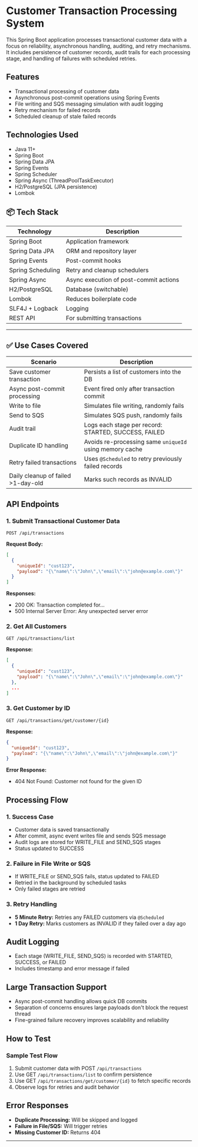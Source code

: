 # Customer Transaction Processing System

This Spring Boot application processes transactional customer data with a focus on reliability, asynchronous handling, auditing, and retry mechanisms. It includes persistence of customer records, audit trails for each processing stage, and handling of failures with scheduled retries.

## Features

* Transactional processing of customer data
* Asynchronous post-commit operations using Spring Events
* File writing and SQS messaging simulation with audit logging
* Retry mechanism for failed records
* Scheduled cleanup of stale failed records

## Technologies Used

* Java 11+
* Spring Boot
* Spring Data JPA
* Spring Events
* Spring Scheduler
* Spring Async (ThreadPoolTaskExecutor)
* H2/PostgreSQL (JPA persistence)
* Lombok

## 📦 Tech Stack

| Technology         | Description                                |
|--------------------|--------------------------------------------|
| Spring Boot        | Application framework                      |
| Spring Data JPA    | ORM and repository layer                   |
| Spring Events      | Post-commit hooks                          |
| Spring Scheduling  | Retry and cleanup schedulers               |
| Spring Async       | Async execution of post-commit actions     |
| H2/PostgreSQL      | Database (switchable)                      |
| Lombok             | Reduces boilerplate code                   |
| SLF4J + Logback    | Logging                                    |
| REST API           | For submitting transactions                |

---

## ✅ Use Cases Covered

| Scenario                                  | Description                                                  |
|-------------------------------------------|--------------------------------------------------------------|
| Save customer transaction                 | Persists a list of customers into the DB                    |
| Async post-commit processing              | Event fired only after transaction commit                   |
| Write to file                             | Simulates file writing, randomly fails                      |
| Send to SQS                               | Simulates SQS push, randomly fails                          |
| Audit trail                               | Logs each stage per record: STARTED, SUCCESS, FAILED        |
| Duplicate ID handling                     | Avoids re-processing same `uniqueId` using memory cache     |
| Retry failed transactions                 | Uses `@Scheduled` to retry previously failed records         |
| Daily cleanup of failed >1-day-old        | Marks such records as INVALID                               |


## API Endpoints

### 1. Submit Transactional Customer Data

```
POST /api/transactions
```

**Request Body:**

```json
[
  {
    "uniqueId": "cust123",
    "payload": "{\"name\":\"John\",\"email\":\"john@example.com\"}"
  }
]
```

**Responses:**

* 200 OK: Transaction completed for...
* 500 Internal Server Error: Any unexpected server error

### 2. Get All Customers

```
GET /api/transactions/list
```

**Response:**

```json
[
  {
    "uniqueId": "cust123",
    "payload": "{\"name\":\"John\",\"email\":\"john@example.com\"}"
  },
  ...
]
```

### 3. Get Customer by ID

```
GET /api/transactions/get/customer/{id}
```

**Response:**

```json
{
  "uniqueId": "cust123",
  "payload": "{\"name\":\"John\",\"email\":\"john@example.com\"}"
}
```

**Error Response:**

* 404 Not Found: Customer not found for the given ID

## Processing Flow

### 1. Success Case

* Customer data is saved transactionally
* After commit, async event writes file and sends SQS message
* Audit logs are stored for WRITE\_FILE and SEND\_SQS stages
* Status updated to SUCCESS

### 2. Failure in File Write or SQS

* If WRITE\_FILE or SEND\_SQS fails, status updated to FAILED
* Retried in the background by scheduled tasks
* Only failed stages are retried

### 3. Retry Handling

* **5 Minute Retry:** Retries any FAILED customers via `@Scheduled`
* **1 Day Retry:** Marks customers as INVALID if they failed over a day ago

## Audit Logging

* Each stage (WRITE\_FILE, SEND\_SQS) is recorded with STARTED, SUCCESS, or FAILED
* Includes timestamp and error message if failed

## Large Transaction Support

* Async post-commit handling allows quick DB commits
* Separation of concerns ensures large payloads don't block the request thread
* Fine-grained failure recovery improves scalability and reliability

## How to Test

### Sample Test Flow

1. Submit customer data with POST `/api/transactions`
2. Use GET `/api/transactions/list` to confirm persistence
3. Use GET `/api/transactions/get/customer/{id}` to fetch specific records
4. Observe logs for retries and audit behavior

## Error Responses

* **Duplicate Processing:** Will be skipped and logged
* **Failure in File/SQS:** Will trigger retries
* **Missing Customer ID:** Returns 404

---

